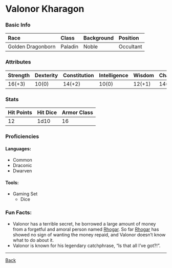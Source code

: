 # Valonor Kharagon

### Basic Info

| Race | Class | Background | Position |
|:--|:--|:--|:--|
| Golden Dragonborn | Paladin | Noble | Occultant |

### Attributes

| Strength | Dexterity | Constitution | Intelligence | Wisdom | Charisma |
|:--|:--|:--|:--|:--|:--|
| 16(+3) | 10(0) | 14(+2) | 10(0) | 12(+1) | 14(+2) |

### Stats

| Hit Points | Hit Dice | Armor Class |
|:--|:--|:--|
| 12 | 1d10 | 16 |

### Proficiencies
#### Languages:
- Common
- Draconic
- Dwarven

#### Tools:
- Gaming Set
    - Dice 

### Fun Facts:
- Valonor has a terrible secret, he borrowed a large amount of money from a forgetful and amoral person named [Rhogar](../NPCs/Rhogar.md). So far [Rhogar](../NPCs/Rhogar.md) has showed no sign of wanting the money repaid, and Valonor doesn’t know what to do about it.
- Valonor is known for his legendary catchphrase, “Is that all I’ve got?!”.

---
[Back](./)